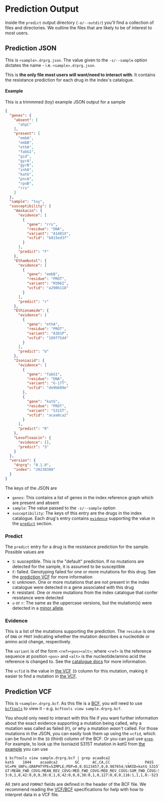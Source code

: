 # Prediction Output

Inside the `predict` output directory (`-o/--outdir`) you'll find a collection of files
and directories. We outline the files that are likely to be of interest to most users.

## Prediction JSON

This is `<sample>.drprg.json`. The value given to the `-s/--sample`
option dictates the name - i.e. `<sample>.drprg.json`.

This is **the only file most users will want/need to interact with**. It contains the
resistance prediction for each drug in the index's catalogue.

#### Example

This is a trimmmed (toy) example JSON output for a sample

```json
{
  "genes": {
    "absent": [
      "ahpC"
    ],
    "present": [
      "embA",
      "embB",
      "ethA",
      "fabG1",
      "gid",
      "gyrA",
      "gyrB",
      "inhA",
      "katG",
      "pncA",
      "rpoB",
      "rrs"
    ]
  },
  "sample": "toy",
  "susceptibility": {
    "Amikacin": {
      "evidence": [
        {
          "gene": "rrs",
          "residue": "DNA",
          "variant": "A1401X",
          "vcfid": "b815ed3f"
        }
      ],
      "predict": "F"
    },
    "Ethambutol": {
      "evidence": [
        {
          "gene": "embB",
          "residue": "PROT",
          "variant": "M306I",
          "vcfid": "a290b118"
        }
      ],
      "predict": "r"
    },
    "Ethionamide": {
      "evidence": [
        {
          "gene": "ethA",
          "residue": "PROT",
          "variant": "A381P",
          "vcfid": "169f75d4"
        }
      ],
      "predict": "U"
    },
    "Isoniazid": {
      "evidence": [
        {
          "gene": "fabG1",
          "residue": "DNA",
          "variant": "G-17T",
          "vcfid": "de9b689e"
        },
        {
          "gene": "katG",
          "residue": "PROT",
          "variant": "S315T",
          "vcfid": "acaa8ca2"
        }
      ],
      "predict": "R"
    },
    "Levofloxacin": {
      "evidence": [],
      "predict": "S"
    }
  },
  "version": {
    "drprg": "0.1.0",
    "index": "20230308"
  }
}
```

The keys of the JSON are

- `genes`: This contains a list of genes in the index reference graph which are present
  and absent
- `sample`: The value passed to the `-s/--sample` option
- `susceptibility`: The keys of this entry are the drugs in the index catalogue. Each
  drug's entry contains [`evidence`](#evidence) supporting the value in
  the [`predict`](#predict) section.

### Predict

The `predict` entry for a drug is the resistance prediction for the sample. Possible
values are

- `S`: susceptible. This is the "default" prediction. If no mutations are detected for
  the sample, it is assumed to be susceptible
- `F`: failed. Genotyping failed for one or more mutations for this drug. See
  the [prediction VCF](#prediction-vcf) for more information
- `U`: unknown. One or more mutations that are not present in the index catalogue were
  detected in a gene associated with this drug
- `R`: resistant. One or more mutations from the index catalogue that confer resistance
  were detected
- `u` or `r`: The same as the uppercase versions, but the mutation(s) were detected in
  a [minor allele](./predict.md#minimum-allele-frequency).

### Evidence

This is a list of the mutations supporting the prediction. The `residue` is one of `DNA`
or `PROT` indicating whether the mutation describes a nucleotide or amino acid change,
respectively.

The `variant` is of the form `<ref><pos><alt>`; where `<ref>` is the reference sequence
at position `<pos>` and `<alt>` is the nucleotide/amino acid the reference is changed
to. See the [catalogue docs](./build/catalogue.md) for more information.

The `vcfid` is the value in [the VCF](#prediction-vcf) `ID` column for this mutation,
making it easier to find a mutation in [the VCF](#prediction-vcf).

## Prediction VCF

This is `<sample>.drprg.bcf`. As this file is a [BCF], you will need to
use [`bcftools`][bcftools] to view it - e.g. `bcftools view sample.drprg.bcf`.

You should only need to interact with this file if you want further information about
the exact evidence supporting a mutation being called, why a mutation was called as
failed (`F`), or why a mutation *wasn't* called. For those mutations in the JSON, you
can easily look them up using the `vcfid`, which can be found in the `ID` (third)
column of the BCF. Or you can just use [`grep`][grep]. For example, to look up the
Isoniazid S315T mutation
in *katG* from [the example](#example) you can use

```
$ bcftools view sample.drprg.bcf | grep acaa8ca2
katG    1044    acaa8ca2        GC      AC,CA,CC        .       PASS    VC=PH_SNPs;GRAPHTYPE=SIMPLE;PDP=0,0.0123457,0,0.987654;VARID=katG_S315T;PREDICT=R       GT:MEAN_FWD_COVG:MEAN_REV_COVG:MED_FWD_COVG:MED_REV_COVG:SUM_FWD_COVG:SUM_REV_COVG:GAPS:LIKELIHOOD:GT_CONF      3:0,1,0,42:0,0,0,38:0,1,0,42:0,0,0,38:0,1,0,127:0,0,0,116:1,1,1,0:-523.019,-514.096,-523.019,-7.87925:506.217
```

All `INFO` and `FORMAT` fields are defined in the header of the BCF file. We recommend
reading the [VCF/BCF][BCF] specifications for help with how to interpret data in a VCF
file.

[BCF]: https://samtools.github.io/hts-specs/VCFv4.4.pdf

[bcftools]: https://github.com/samtools/bcftools/

[grep]: https://www.man7.org/linux/man-pages/man1/grep.1.html